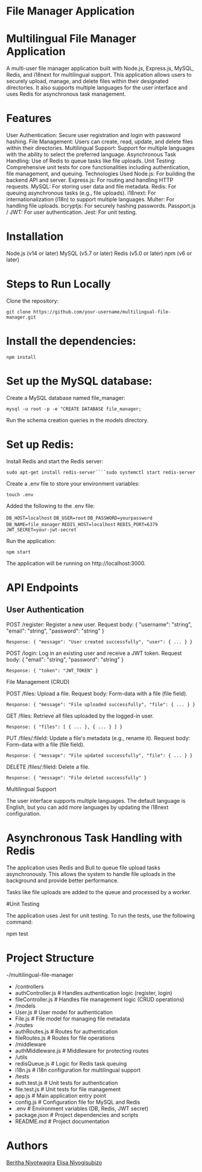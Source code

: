 
#  File Manager Application

# Multilingual File Manager Application

A multi-user file manager application built with Node.js, Express.js, MySQL, Redis, and i18next for multilingual support. This application allows users to securely upload, manage, and delete files within their designated directories. It also supports multiple languages for the user interface and uses Redis for asynchronous task management.

# Features

User Authentication: Secure user registration and login with password hashing.
File Management: Users can create, read, update, and delete files within their directories.
Multilingual Support: Support for multiple languages with the ability to select the preferred language.
Asynchronous Task Handling: Use of Redis to queue tasks like file uploads.
Unit Testing: Comprehensive unit tests for core functionalities including authentication, file management, and queuing.
Technologies Used
Node.js: For building the backend API and server.
Express.js: For routing and handling HTTP requests.
MySQL: For storing user data and file metadata.
Redis: For queuing asynchronous tasks (e.g., file uploads).
i18next: For internationalization (i18n) to support multiple languages.
Multer: For handling file uploads.
bcryptjs: For securely hashing passwords.
Passport.js / JWT: For user authentication.
Jest: For unit testing.

# Installation

Node.js (v14 or later)
MySQL (v5.7 or later)
Redis (v5.0 or later)
npm (v6 or later)

# Steps to Run Locally

Clone the repository:

```git clone https://github.com/your-username/multilingual-file-manager.git```


# Install the dependencies:


```npm install```

# Set up the MySQL database:

Create a MySQL database named file_manager:

```mysql -u root -p -e "CREATE DATABASE file_manager;```

Run the schema creation queries in the models directory.

# Set up Redis:

Install Redis and start the Redis server:

```sudo apt-get install redis-server````sudo systemctl start redis-server```

Create a .env file to store your environment variables:


```touch .env```

Added the following to the .env file:


```DB_HOST=localhost```
```DB_USER=root```
```DB_PASSWORD=yourpassword```
```DB_NAME=file_manager```
```REDIS_HOST=localhost```
```REDIS_PORT=6379```
```JWT_SECRET=your-jwt-secret```


Run the application:

```npm start```

The application will be running on http://localhost:3000.

# API Endpoints

## User Authentication

POST /register: Register a new user.
Request body: { "username": "string", "email": "string", "password": "string" }

```Response: { "message": "User created successfully", "user": { ... } }```

POST /login: Log in an existing user and receive a JWT token.
Request body: { "email": "string", "password": "string" }

```Response: { "token": "JWT_TOKEN" }```

File Management (CRUD)

POST /files: Upload a file.
Request body: Form-data with a file (file field).

```Response: { "message": "File uploaded successfully", "file": { ... } }```

GET /files: Retrieve all files uploaded by the logged-in user.

```Response: { "files": [ { ... }, { ... } ] }```

PUT /files/:fileId: Update a file's metadata (e.g., rename it).
Request body: Form-data with a file (file field).

```Response: { "message": "File updated successfully", "file": { ... } }```

DELETE /files/:fileId: Delete a file.

```Response: { "message": "File deleted successfully" }```

Multilingual Support

The user interface supports multiple languages. The default language is English, but you can add more languages by updating the i18next configuration.

# Asynchronous Task Handling with Redis

The application uses Redis and Bull to queue file upload tasks asynchronously. This allows the system to handle file uploads in the background and provide better performance.

Tasks like file uploads are added to the queue and processed by a worker.

#Unit Testing

The application uses Jest for unit testing. To run the tests, use the following command:

npm test

# Project Structure

-/multilingual-file-manager
-  /controllers
-    authController.js      # Handles authentication logic (register, login)
-    fileController.js      # Handles file management logic (CRUD operations)
-  /models
-    User.js                # User model for authentication
-    File.js                # File model for managing file metadata
-  /routes
-   authRoutes.js          # Routes for authentication
-   fileRoutes.js          # Routes for file operations
-  /middleware
-    authMiddleware.js      # Middleware for protecting routes
-  /utils
-   redisQueue.js          # Logic for Redis task queuing
-    i18n.js                # i18n configuration for multilingual support
-  /tests
-    auth.test.js           # Unit tests for authentication
-    file.test.js           # Unit tests for file management
-  app.js                   # Main application entry point
-  config.js                # Configuration file for MySQL and Redis
-  .env                     # Environment variables (DB, Redis, JWT secret)
-  package.json             # Project dependencies and scripts
-  README.md                # Project documentation
  

# Authors

[Beritha Niyotwagira](https://github.com/Beritha-n12)
[Elisa Niyogisubizo](https://github.com/ElisaNiyogisubizo)

